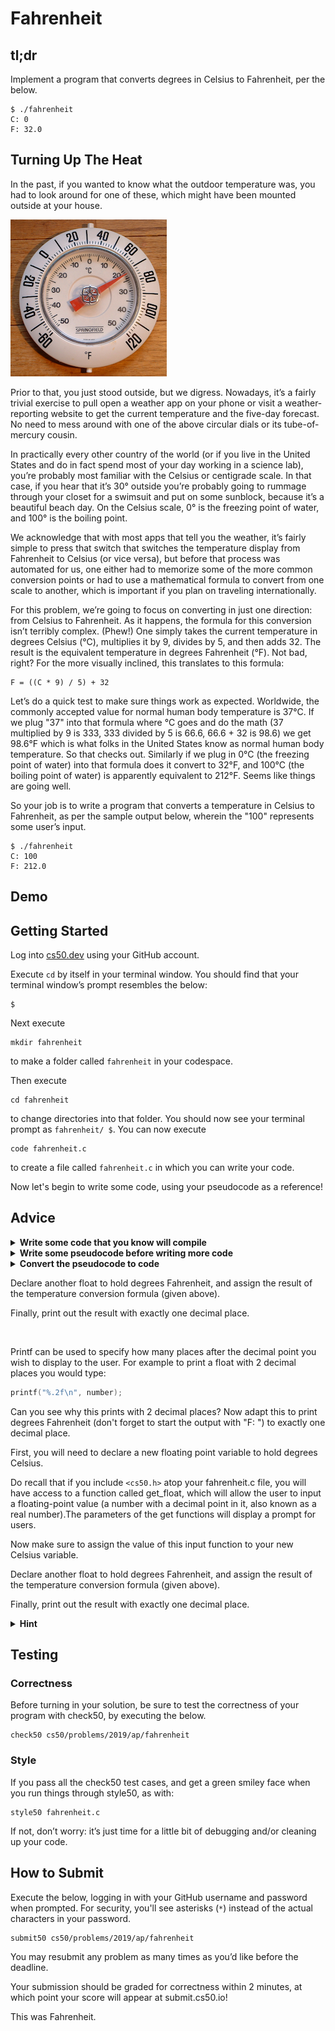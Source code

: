 # Fahrenheit

## tl;dr

Implement a program that converts degrees in Celsius to Fahrenheit, per the below.

```
$ ./fahrenheit
C: 0
F: 32.0
```

## Turning Up The Heat

In the past, if you wanted to know what the outdoor temperature was, you had to look around for one of these, which might have been mounted outside at your house.

![Thermometer](https://raw.githubusercontent.com/cs50nestm/labs/2020/fahrenheit/thermometer.png)

Prior to that, you just stood outside, but we digress. Nowadays, it’s a fairly trivial exercise to pull open a weather app on your phone or visit a weather-reporting website to get the current temperature and the five-day forecast. No need to mess around with one of the above circular dials or its tube-of-mercury cousin.

In practically every other country of the world (or if you live in the United States and do in fact spend most of your day working in a science lab), you’re probably most familiar with the Celsius or centigrade scale. In that case, if you hear that it’s 30° outside you’re probably going to rummage through your closet for a swimsuit and put on some sunblock, because it’s a beautiful beach day. On the Celsius scale, 0° is the freezing point of water, and 100° is the boiling point.

We acknowledge that with most apps that tell you the weather, it’s fairly simple to press that switch that switches the temperature display from Fahrenheit to Celsius (or vice versa), but before that process was automated for us, one either had to memorize some of the more common conversion points or had to use a mathematical formula to convert from one scale to another, which is important if you plan on traveling internationally.

For this problem, we’re going to focus on converting in just one direction: from Celsius to Fahrenheit. As it happens, the formula for this conversion isn’t terribly complex. (Phew!) One simply takes the current temperature in degrees Celsius (°C), multiplies it by 9, divides by 5, and then adds 32. The result is the equivalent temperature in degrees Fahrenheit (°F). Not bad, right? For the more visually inclined, this translates to this formula:

```
F = ((C * 9) / 5) + 32
```

Let’s do a quick test to make sure things work as expected. Worldwide, the commonly accepted value for normal human body temperature is 37°C. If we plug "37" into that formula where °C goes and do the math (37 multiplied by 9 is 333, 333 divided by 5 is 66.6, 66.6 + 32 is 98.6) we get 98.6°F which is what folks in the United States know as normal human body temperature. So that checks out. Similarly if we plug in 0°C (the freezing point of water) into that formula does it convert to 32°F, and 100°C (the boiling point of water) is apparently equivalent to 212°F. Seems like things are going well.

So your job is to write a program that converts a temperature in Celsius to Fahrenheit, as per the sample output below, wherein the "100" represents some user’s input.

```
$ ./fahrenheit
C: 100
F: 212.0
```

## Demo

## Getting Started

Log into [cs50.dev](https://cs50.dev) using your GitHub account. 

Execute `cd` by itself in your terminal window. You should find that your terminal window’s prompt resembles the below:

```
$
```

Next execute

```
mkdir fahrenheit
```

to make a folder called `fahrenheit` in your codespace.

Then execute

```
cd fahrenheit
```

to change directories into that folder. You should now see your terminal prompt as `fahrenheit/ $`. You can now execute

```
code fahrenheit.c
```

to create a file called `fahrenheit.c` in which you can write your code.

Now let's begin to write some code, using your pseudocode as a reference!

## Advice
<details>
  <summary>
    <span style="font-weight: bold;">
    Write some code that you know will compile
    </span>
  </summary>
<br>
<p>Even though this program won’t do anything, it should at least compile with make!</p>

```c
#include <cs50.h>
#include <stdio.h>

int main(void)
{

}
```
</details>

<details>
  <summary>
    <span style="font-weight: bold;">
    Write some pseudocode before writing more code
    </span>
  </summary>
<br>
<p>If unsure how to solve the problem itself, break it down into smaller problems that you can probably solve first. For instance, this problem is really three small problems:</p>

<ol>
  <li>Prompt for degrees Celsius and save this in a variable</li>
  <li>Use this value to calculate degrees Fahrenheit and save in another variable</li>
  <li>Print out the result</li>
</ol>

<p>So write some pseudcode as comments that remind you to do just that:</p>

```c
#include <cs50.h>
#include <stdio.h>

int main(void)
{
    // Prompt for degrees Celsius and save this in a variable

    // Use this value to calculate degrees Fahrenheit and save in another variable

    // Print out the result
}
```
</details>


<details>
  <summary>
    <span style="font-weight: bold;">
    Convert the pseudocode to code
    </span>
  </summary>
<br>
<p>First consider what datatype the variable that holds degrees Celsius should be. Recall that an `int` only holds a whole number and a `float` holds a number with a decimal. So you can declare a new `float` as below, and use `get_float` to promt the user for a value. </p>

```c
#include <cs50.h>
#include <stdio.h>

int main(void)
{
    // Prompt for degrees Celsius and save this in a variable
    float celsius = get_float("C: ");

    // Use this value to calculate degrees Fahrenheit and save in another variable

    // Print out the result
}
```
</details>

Declare another float to hold degrees Fahrenheit, and assign the result of the temperature conversion formula (given above).

Finally, print out the result with exactly one decimal place.

<br>
  
<p>Printf can be used to specify how many places after the decimal point you wish to display to the user. For example to print a float with 2 decimal places you would type:</p>

```c
printf("%.2f\n", number);
```

<p>Can you see why this prints with 2 decimal places? Now adapt this to print degrees Fahrenheit (don't forget to start the output with "F: ") to exactly one decimal place.</p>

</details>

First, you will need to declare a new floating point variable to hold degrees Celsius.

Do recall that if you include `<cs50.h>` atop your fahrenheit.c file, you will have access to a function called get_float, which will allow the user to input a floating-point value (a number with a decimal point in it, also known as a real number).The parameters of the get functions will display a prompt for users.

Now make sure to assign the value of this input function to your new Celsius variable.

Declare another float to hold degrees Fahrenheit, and assign the result of the temperature conversion formula (given above). 

Finally, print out the result with exactly one decimal place.

<details>
  <summary>
    <span style="font-weight: bold;">
    Hint
    </span>
  </summary>
<br>
  
<p>Printf can be used to specify how many places after the decimal point you wish to display to the user. For example to print a float with 2 decimal places you would type:</p>

```c
printf("%.2f\n", number);
```

<p>Can you see why this prints with 2 decimal places? Now adapt this to print degrees Fahrenheit (don't forget to start the output with "F: ") to exactly one decimal place.</p>

</details>



## Testing
### Correctness
Before turning in your solution, be sure to test the correctness of your program with check50, by executing the below.

```
check50 cs50/problems/2019/ap/fahrenheit
```

### Style

If you pass all the check50 test cases, and get a green smiley face when you run things through style50, as with:

```
style50 fahrenheit.c
```

If not, don’t worry: it’s just time for a little bit of debugging and/or cleaning up your code.

## How to Submit

Execute the below, logging in with your GitHub username and password when prompted. For security, you'll see asterisks (`*`) instead of the actual characters in your password.

```
submit50 cs50/problems/2019/ap/fahrenheit
```

You may resubmit any problem as many times as you’d like before the deadline.

Your submission should be graded for correctness within 2 minutes, at which point your score will appear at submit.cs50.io!

This was Fahrenheit.
